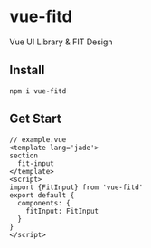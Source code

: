 # vue-fitd
Vue UI Library &amp; FIT Design

## Install
```
npm i vue-fitd
```

## Get Start
```vue
// example.vue
<template lang='jade'>
section
  fit-input
</template>
<script>
import {FitInput} from 'vue-fitd'
export default {
  components: {
    fitInput: FitInput
  }
}
</script>
```
##
